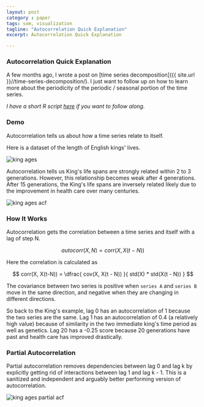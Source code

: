 ```yaml
---
layout: post
category : paper
tags: som, visualization
tagline: "Autocorrelation Quick Explanation"
excerpt: Autocorrelation Quick Explanation

---
```


### Autocorrelation Quick Explanation

A few months ago, I wrote a post on [time series decomposition]({{ site.url }}//time-series-decomposition/). I just want to follow up on how to learn more about the periodicity of the periodic / seasonal portion of the time series.

*I have a short R script [here](https://github.com/jxieeducation/Quick-Data-Science-Experiments-2016/blob/master/autocorrelation_test/explore.R) if you want to follow along.*

### Demo

Autocorrelation tells us about how a time series relate to itself. 

Here is a dataset of the length of English kings' lives.

![king ages](https://raw.githubusercontent.com/jxieeducation/Quick-Data-Science-Experiments-2016/master/autocorrelation_test/king_ages.png)

Autocorrelation tells us King's life spans are strongly related within 2 to 3 generations. However, this relationship becomes weak after 4 generations. After 15 generations, the King's life spans are inversely related likely due to the improvement in health care over many centuries.

![king ages acf](https://raw.githubusercontent.com/jxieeducation/Quick-Data-Science-Experiments-2016/master/autocorrelation_test/king_ages_cf.png)

### How It Works

Autocorrelation gets the correlation between a time series and itself with a lag of step N. 

$$ autocorr(X, N) = corr(X, X(t-N)) $$

Here the correlation is calculated as

$$ corr(X, X(t-N)) = \dfrac{ cov(X, X(t - N)) }{ std(X) * std(X(t - N)) } $$

The covariance between two series is positive when ```series A``` and ```series B``` move in the same direction, and negative when they are changing in different directions. 

So back to the King's example, lag 0 has an autocorrelation of 1 because the two series are the same. Lag 1 has an autocorrelation of 0.4 (a relatively high value) because of similarity in the two immediate king's time period as well as genetics. Lag 20 has a -0.25 score because 20 generations have past and health care has improved drastically. 

### Partial Autocorrelation

Partial autocorrelation removes dependencies between lag 0 and lag k by explicitly getting rid of interactions between lag 1 and lag k - 1. This is a sanitized and independent and arguably better performing version of autocorrelation.

![king ages partial acf](https://raw.githubusercontent.com/jxieeducation/Quick-Data-Science-Experiments-2016/master/autocorrelation_test/king_ages_pacf.png)
